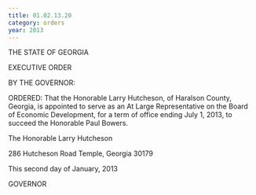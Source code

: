 ```yaml
---
title: 01.02.13.20
category: orders
year: 2013
---
```

    

THE STATE OF GEORGIA

EXECUTIVE ORDER

BY THE GOVERNOR:

ORDERED: That the Honorable Larry Hutcheson, of Haralson County, Georgia,
is appointed to serve as an At Large Representative on the Board of
Economic Development, for a term of office ending July 1, 2013, to
succeed the Honorable Paul Bowers.

The Honorable Larry Hutcheson

286 Hutcheson Road
Temple, Georgia 30179

This second day of January, 2013

GOVERNOR

